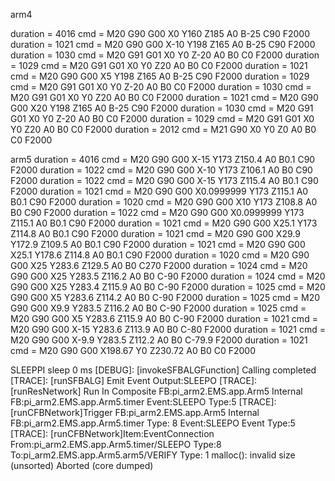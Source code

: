 arm4

duration =  4016
cmd =  M20 G90 G00 X0 Y160 Z185 A0 B-25 C90 F2000
duration =  1021
cmd =  M20 G90 G00 X-10 Y198 Z165 A0 B-25 C90 F2000
duration =  1030
cmd =  M20 G91 G01 X0 Y0 Z-20 A0 B0 C0 F2000
duration =  1029
cmd =  M20 G91 G01 X0 Y0 Z20 A0 B0 C0 F2000
duration =  1021
cmd =  M20 G90 G00 X5 Y198 Z165 A0 B-25 C90 F2000
duration =  1029
cmd =  M20 G91 G01 X0 Y0 Z-20 A0 B0 C0 F2000
duration =  1030
cmd =  M20 G91 G01 X0 Y0 Z20 A0 B0 C0 F2000
duration =  1021
cmd =  M20 G90 G00 X20 Y198 Z165 A0 B-25 C90 F2000
duration =  1030
cmd =  M20 G91 G01 X0 Y0 Z-20 A0 B0 C0 F2000
duration =  1029
cmd =  M20 G91 G01 X0 Y0 Z20 A0 B0 C0 F2000
duration =  2012
cmd =  M21 G90 X0 Y0 Z0 A0 B0 C0 F2000



arm5
duration =  4016
cmd =  M20 G90 G00 X-15 Y173 Z150.4 A0 B0.1 C90 F2000
duration =  1022
cmd =  M20 G90 G00 X-10 Y173 Z106.1 A0 B0 C90 F2000
duration =  1022
cmd =  M20 G90 G00 X-15 Y173 Z115.4 A0 B0.1 C90 F2000
duration =  1021
cmd =  M20 G90 G00 X0.0999999 Y173 Z115.1 A0 B0.1 C90 F2000
duration =  1020
cmd =  M20 G90 G00 X10 Y173 Z108.8 A0 B0 C90 F2000
duration =  1022
cmd =  M20 G90 G00 X0.0999999 Y173 Z115.1 A0 B0.1 C90 F2000
duration =  1021
cmd =  M20 G90 G00 X25.1 Y173 Z114.8 A0 B0.1 C90 F2000
duration =  1021
cmd =  M20 G90 G00 X29.9 Y172.9 Z109.5 A0 B0.1 C90 F2000
duration =  1021
cmd =  M20 G90 G00 X25.1 Y178.6 Z114.8 A0 B0.1 C90 F2000
duration =  1020
cmd =  M20 G90 G00 X25 Y283.6 Z129.5 A0 B0 C270 F2000
duration =  1024
cmd =  M20 G90 G00 X25 Y283.5 Z116.2 A0 B0 C-90 F2000
duration =  1024
cmd =  M20 G90 G00 X25 Y283.4 Z115.9 A0 B0 C-90 F2000
duration =  1025
cmd =  M20 G90 G00 X5 Y283.6 Z114.2 A0 B0 C-90 F2000
duration =  1025
cmd =  M20 G90 G00 X9.9 Y283.5 Z116.2 A0 B0 C-90 F2000
duration =  1025
cmd =  M20 G90 G00 X5 Y283.6 Z115.9 A0 B0 C-90 F2000
duration =  1021
cmd =  M20 G90 G00 X-15 Y283.6 Z113.9 A0 B0 C-80 F2000
duration =  1021
cmd =  M20 G90 G00 X-9.9 Y283.5 Z112.2 A0 B0 C-79.9 F2000
duration =  1021
cmd =  M20 G90 G00 X198.67 Y0 Z230.72 A0 B0 C0 F2000


SLEEPPI
sleep 0 ms
[DEBUG]: [invokeSFBALGFunction] Calling completed
[TRACE]: [runSFBALG] Emit Event Output:SLEEPO
[TRACE]: [runResNetwork] Run In Composite FB:pi_arm2.EMS.app.Arm5 Internal FB:pi_arm2.EMS.app.Arm5.timer Event:SLEEPO Type:5
[TRACE]: [runCFBNetwork]Trigger FB:pi_arm2.EMS.app.Arm5 Internal FB:pi_arm2.EMS.app.Arm5.timer Type: 8 Event:SLEEPO Event Type:5
[TRACE]: [runCFBNetwork]Item:EventConnection From:pi_arm2.EMS.app.Arm5.timer/SLEEPO Type:8 To:pi_arm2.EMS.app.Arm5.arm5/VERIFY Type: 1
malloc(): invalid size (unsorted)
Aborted (core dumped)

